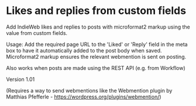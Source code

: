 # Likes and replies from custom fields

Add IndieWeb likes and replies to posts with microformat2 markup using the value from custom fields.

Usage: Add the required page URL to the 'Liked' or 'Reply' field in the meta box to have it automatically added to the post body when saved. Microformat2 markup ensures the relevant webmention is sent on posting.

Also works when posts are made using the REST API (e.g. from Workflow)

Version 1.01

(Requires a way to send webmentions like the Webmention plugin by Matthias Pfefferle - https://wordpress.org/plugins/webmention/)
